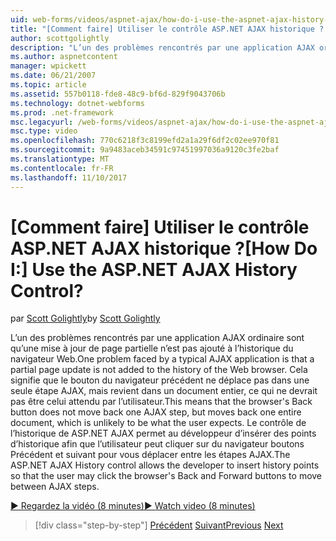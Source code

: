 ```yaml
---
uid: web-forms/videos/aspnet-ajax/how-do-i-use-the-aspnet-ajax-history-control
title: "[Comment faire] Utiliser le contrôle ASP.NET AJAX historique ? | Microsoft Docs"
author: scottgolightly
description: "L’un des problèmes rencontrés par une application AJAX ordinaire sont qu’une mise à jour de page partielle n’est pas ajouté à l’historique du navigateur Web. Cela signifie que b du navigateur..."
ms.author: aspnetcontent
manager: wpickett
ms.date: 06/21/2007
ms.topic: article
ms.assetid: 557b0118-fde8-48c9-bf6d-829f9043706b
ms.technology: dotnet-webforms
ms.prod: .net-framework
msc.legacyurl: /web-forms/videos/aspnet-ajax/how-do-i-use-the-aspnet-ajax-history-control
msc.type: video
ms.openlocfilehash: 770c6218f3c8199efd2a1a29f6df2c02ee970f81
ms.sourcegitcommit: 9a9483aceb34591c97451997036a9120c3fe2baf
ms.translationtype: MT
ms.contentlocale: fr-FR
ms.lasthandoff: 11/10/2017
---
```

<a name="how-do-i-use-the-aspnet-ajax-history-control"></a><span data-ttu-id="beda4-105">[Comment faire] Utiliser le contrôle ASP.NET AJAX historique ?</span><span class="sxs-lookup"><span data-stu-id="beda4-105">[How Do I:] Use the ASP.NET AJAX History Control?</span></span>
====================
<span data-ttu-id="beda4-106">par [Scott Golightly](https://github.com/scottgolightly)</span><span class="sxs-lookup"><span data-stu-id="beda4-106">by [Scott Golightly](https://github.com/scottgolightly)</span></span>

<span data-ttu-id="beda4-107">L’un des problèmes rencontrés par une application AJAX ordinaire sont qu’une mise à jour de page partielle n’est pas ajouté à l’historique du navigateur Web.</span><span class="sxs-lookup"><span data-stu-id="beda4-107">One problem faced by a typical AJAX application is that a partial page update is not added to the history of the Web browser.</span></span> <span data-ttu-id="beda4-108">Cela signifie que le bouton du navigateur précédent ne déplace pas dans une seule étape AJAX, mais revient dans un document entier, ce qui ne devrait pas être celui attendu par l’utilisateur.</span><span class="sxs-lookup"><span data-stu-id="beda4-108">This means that the browser's Back button does not move back one AJAX step, but moves back one entire document, which is unlikely to be what the user expects.</span></span> <span data-ttu-id="beda4-109">Le contrôle de l’historique de ASP.NET AJAX permet au développeur d’insérer des points d’historique afin que l’utilisateur peut cliquer sur du navigateur boutons Précédent et suivant pour vous déplacer entre les étapes AJAX.</span><span class="sxs-lookup"><span data-stu-id="beda4-109">The ASP.NET AJAX History control allows the developer to insert history points so that the user may click the browser's Back and Forward buttons to move between AJAX steps.</span></span>

[<span data-ttu-id="beda4-110">&#9654; Regardez la vidéo (8 minutes)</span><span class="sxs-lookup"><span data-stu-id="beda4-110">&#9654; Watch video (8 minutes)</span></span>](https://channel9.msdn.com/Blogs/ASP-NET-Site-Videos/how-do-i-use-the-aspnet-ajax-history-control)

>[!div class="step-by-step"]
<span data-ttu-id="beda4-111">[Précédent](how-do-i-use-the-aspnet-ajax-updateprogress-control.md)
[Suivant](how-do-i-implement-the-ajax-after-processing-pattern.md)</span><span class="sxs-lookup"><span data-stu-id="beda4-111">[Previous](how-do-i-use-the-aspnet-ajax-updateprogress-control.md)
[Next](how-do-i-implement-the-ajax-after-processing-pattern.md)</span></span>
